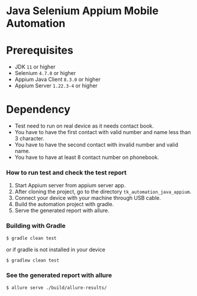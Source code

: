 # Java Selenium Appium Mobile Automation

# Prerequisites

* JDK `11` or higher
* Selenium `4.7.0` or higher
* Appium Java Client `8.3.0` or higher
* Appium Server `1.22.3-4` or higher

# Dependency

* Test need to run on real device as it needs contact book.
* You have to have the first contact with valid number and name less than 3 character.
* You have to have the second contact with invalid number and valid name.
* You have to have at least 8 contact number on phonebook.

### How to run test and check the test report

1. Start Appium server from appium server app.
2. After cloning the project, go to the directory `tk_automation_java_appium`.
3. Connect your device with your machine through USB cable.
4. Build the automation project with gradle.
5. Serve the generated report with allure.

### Building with Gradle

```sh
$ gradle clean test
```

or if gradle is not installed in your device

```sh
$ gradlew clean test
```

### See the generated report with allure

```sh
$ allure serve ./build/allure-results/
```